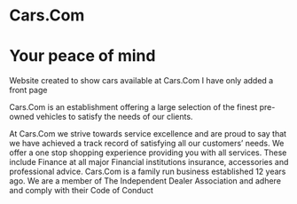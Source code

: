 # Cars.Com
 # Your peace of mind

Website created to show cars available at Cars.Com
I have only added a front page

Cars.Com is an establishment offering a large selection of the finest pre-owned vehicles to satisfy the needs of our clients.

At Cars.Com we strive towards service excellence and are proud to say that we have achieved a track record of satisfying all our customers’ needs. We offer a one stop shopping experience providing you with all services. These include Finance at all major Financial institutions insurance, accessories and professional advice.
Cars.Com is a family run business established 12 years ago.
We are a member of The Independent Dealer Association and adhere and comply with their Code of Conduct

